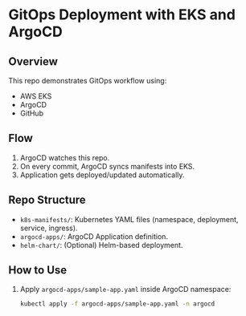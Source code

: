 # GitOps Deployment with EKS and ArgoCD

## Overview
This repo demonstrates GitOps workflow using:
- AWS EKS
- ArgoCD
- GitHub

## Flow
1. ArgoCD watches this repo.
2. On every commit, ArgoCD syncs manifests into EKS.
3. Application gets deployed/updated automatically.

## Repo Structure
- `k8s-manifests/`: Kubernetes YAML files (namespace, deployment, service, ingress).
- `argocd-apps/`: ArgoCD Application definition.
- `helm-chart/`: (Optional) Helm-based deployment.

## How to Use
1. Apply `argocd-apps/sample-app.yaml` inside ArgoCD namespace:
   ```bash
   kubectl apply -f argocd-apps/sample-app.yaml -n argocd

